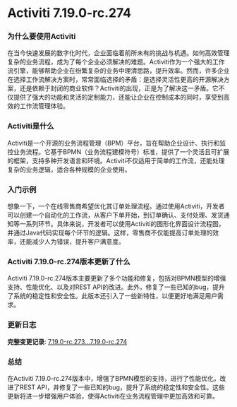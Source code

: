 # Activiti 7.19.0-rc.274
### 为什么要使用Activiti

在当今快速发展的数字化时代，企业面临着前所未有的挑战与机遇。如何高效管理复杂的业务流程，成为了每个企业必须解决的难题。Activiti作为一个强大的工作流引擎，能够帮助企业在纷繁复杂的业务中理清思路，提升效率。然而，许多企业在选择工作流解决方案时，常常面临选择的矛盾：是选择灵活性更高的开源解决方案，还是依赖于封闭的商业软件？Activiti的出现，正是为了解决这一矛盾。它不仅提供了强大的功能和灵活的定制能力，还能让企业在控制成本的同时，享受到高效的工作流管理体验。

### Activiti是什么

Activiti是一个开源的业务流程管理（BPM）平台，旨在帮助企业设计、执行和监控业务流程。它基于BPMN（业务流程建模符号）标准，提供了一个灵活且可扩展的框架，支持多种开发语言和环境。Activiti不仅适用于简单的工作流，还能处理复杂的业务逻辑，适合各种规模的企业使用。

### 入门示例

想象一下，一个在线零售商希望优化其订单处理流程。通过使用Activiti，开发者可以创建一个自动化的工作流，从客户下单开始，到订单确认、支付处理、发货通知等一系列环节。具体来说，开发者可以使用Activiti的图形化界面设计流程图，并通过Java代码实现每个环节的逻辑。这样，零售商不仅能提高订单处理的效率，还能减少人为错误，提升客户满意度。

### Activiti 7.19.0-rc.274版本更新了什么

Activiti 7.19.0-rc.274版本主要更新了多个功能和修复，包括对BPMN模型的增强支持、性能优化、以及对REST API的改进。此外，修复了一些已知的bug，提升了系统的稳定性和安全性。此版本还引入了一些新特性，以便更好地满足用户需求。

### 更新日志

**完整变更记录**: [7.19.0-rc.273...7.19.0-rc.274](https://github.com/Activiti/Activiti/compare/7.19.0-rc.273...7.19.0-rc.274)

### 总结

在Activiti 7.19.0-rc.274版本中，增强了BPMN模型的支持，进行了性能优化，改进了REST API，并修复了一些已知的bug，提升了系统的稳定性和安全性。这些更新将进一步增强用户体验，使得Activiti在业务流程管理中更加高效和可靠。